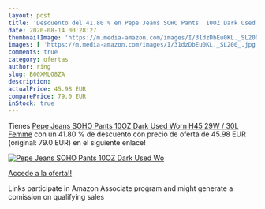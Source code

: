 ```yaml
---
layout: post
title: 'Descuento del 41.80 % en Pepe Jeans SOHO Pants  10OZ Dark Used Wo'
date: 2020-08-14 00:28:27
thumbnailImage: 'https://m.media-amazon.com/images/I/31dzDbEu0KL._SL200_.jpg'
images: [ 'https://m.media-amazon.com/images/I/31dzDbEu0KL._SL200_.jpg' ]
comments: true
category: ofertas
author: ring
slug: B00XMLG8ZA
description:
actualPrice: 45.98 EUR
comparePrice: 79.0 EUR
inStock: true
---
```


Tienes [Pepe Jeans SOHO Pants  10OZ Dark Used Worn H45  29W / 30L Femme](https://www.amazon.fr/dp/B00XMLG8ZA/?tag=tolees0d-21) con un 41.80 % de descuento con precio de oferta de 45.98 EUR (original: 79.0 EUR) en el siguiente enlace!

[![Pepe Jeans SOHO Pants  10OZ Dark Used Wo](https://m.media-amazon.com/images/I/31dzDbEu0KL._SL200_.jpg)](https://www.amazon.fr/dp/B00XMLG8ZA/?tag=tolees0d-21)

[Accede a la oferta!!](https://www.amazon.fr/dp/B00XMLG8ZA/?tag=tolees0d-21)

Links participate in Amazon Associate program and might generate a comission on qualifying sales


